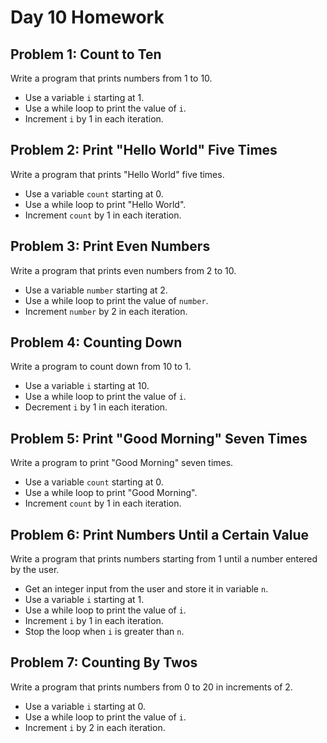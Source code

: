 # Day 10 Homework

## Problem 1: Count to Ten
Write a program that prints numbers from 1 to 10.

- Use a variable `i` starting at 1.
- Use a while loop to print the value of `i`.
- Increment `i` by 1 in each iteration.

## Problem 2: Print "Hello World" Five Times
Write a program that prints "Hello World" five times.

- Use a variable `count` starting at 0.
- Use a while loop to print "Hello World".
- Increment `count` by 1 in each iteration.

## Problem 3: Print Even Numbers
Write a program that prints even numbers from 2 to 10.

- Use a variable `number` starting at 2.
- Use a while loop to print the value of `number`.
- Increment `number` by 2 in each iteration.


## Problem 4: Counting Down
Write a program to count down from 10 to 1.

- Use a variable `i` starting at 10.
- Use a while loop to print the value of `i`.
- Decrement `i` by 1 in each iteration.

## Problem 5: Print "Good Morning" Seven Times
Write a program to print "Good Morning" seven times.

- Use a variable `count` starting at 0.
- Use a while loop to print "Good Morning".
- Increment `count` by 1 in each iteration.


## Problem 6: Print Numbers Until a Certain Value
Write a program that prints numbers starting from 1 until a number entered by the user.

- Get an integer input from the user and store it in variable `n`.
- Use a variable `i` starting at 1.
- Use a while loop to print the value of `i`.
- Increment `i` by 1 in each iteration.
- Stop the loop when `i` is greater than `n`.

## Problem 7: Counting By Twos
Write a program that prints numbers from 0 to 20 in increments of 2.

- Use a variable `i` starting at 0.
- Use a while loop to print the value of `i`.
- Increment `i` by 2 in each iteration.

